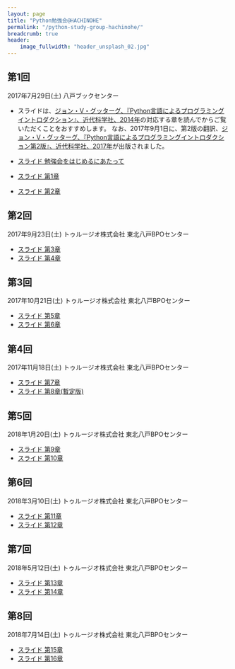 ```yaml
---
layout: page
title: "Python勉強会@HACHINOHE"
permalink: "/python-study-group-hachinohe/"
breadcrumb: true
header:
    image_fullwidth: "header_unsplash_02.jpg"
---
```


## 第1回
2017年7月29日(土) 八戸ブックセンター

* スライドは、[ジョン・V・グッターグ、『Python言語によるプログラミングイントロダクション』、近代科学社、2014年](http://www.kindaikagaku.co.jp/information/kd0469.htm)の対応する章を読んでからご覧いただくことをおすすめします。
なお、2017年9月1日に、第2版の翻訳、[ジョン・V・グッターグ、『Python言語によるプログラミングイントロダクション第2版』、近代科学社、2017年](http://www.kindaikagaku.co.jp/information/kd0518.htm)が出版されました。

* [スライド 勉強会をはじめるにあたって](/pages/python-study-group-hachinohe/Python-Study-Group-HACHINOHE-00.pdf)
* [スライド 第1章](/pages/python-study-group-hachinohe/Python-Study-Group-HACHINOHE-01.pdf)
* [スライド 第2章](/pages/python-study-group-hachinohe/Python-Study-Group-HACHINOHE-02.pdf)

## 第2回
2017年9月23日(土) トゥルージオ株式会社 東北八戸BPOセンター

* [スライド 第3章](/pages/python-study-group-hachinohe/Python-Study-Group-HACHINOHE-03.pdf)
* [スライド 第4章](/pages/python-study-group-hachinohe/Python-Study-Group-HACHINOHE-04.pdf)

## 第3回
2017年10月21日(土) トゥルージオ株式会社 東北八戸BPOセンター

* [スライド 第5章](/pages/python-study-group-hachinohe/Python-Study-Group-HACHINOHE-05.pdf)
* [スライド 第6章](/pages/python-study-group-hachinohe/Python-Study-Group-HACHINOHE-06.pdf)

## 第4回
2017年11月18日(土) トゥルージオ株式会社 東北八戸BPOセンター

* [スライド 第7章](/pages/python-study-group-hachinohe/Python-Study-Group-HACHINOHE-07.pdf)
* [スライド 第8章(暫定版)](/pages/python-study-group-hachinohe/Python-Study-Group-HACHINOHE-08-draft.pdf)

## 第5回
2018年1月20日(土) トゥルージオ株式会社 東北八戸BPOセンター

* [スライド 第9章](/pages/python-study-group-hachinohe/Python-Study-Group-HACHINOHE-09.pdf)
* [スライド 第10章](/pages/python-study-group-hachinohe/Python-Study-Group-HACHINOHE-10.pdf)

## 第6回
2018年3月10日(土) トゥルージオ株式会社 東北八戸BPOセンター

* [スライド 第11章](/pages/python-study-group-hachinohe/Python-Study-Group-HACHINOHE-11.pdf)
* [スライド 第12章](/pages/python-study-group-hachinohe/Python-Study-Group-HACHINOHE-12.pdf)

## 第7回
2018年5月12日(土) トゥルージオ株式会社 東北八戸BPOセンター

* [スライド 第13章](/pages/python-study-group-hachinohe/Python-Study-Group-HACHINOHE-13.pdf)
* [スライド 第14章](/pages/python-study-group-hachinohe/Python-Study-Group-HACHINOHE-14.pdf)

## 第8回
2018年7月14日(土) トゥルージオ株式会社 東北八戸BPOセンター

* [スライド 第15章](/pages/python-study-group-hachinohe/Python-Study-Group-HACHINOHE-15.pdf)
* [スライド 第16章](/pages/python-study-group-hachinohe/Python-Study-Group-HACHINOHE-16.pdf)